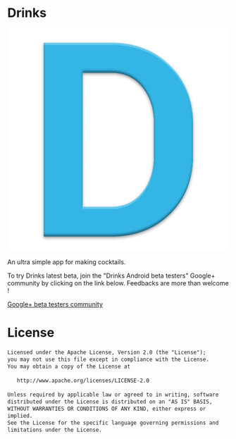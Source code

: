 Drinks
======

![Logo](website/logo.png)

An ultra simple app for making cocktails.

To try Drinks latest beta, join the "Drinks Android beta testers" Google+ community by clicking on the link below. Feedbacks are more than welcome !

[Google+ beta testers community](https://plus.google.com/communities/117756751911042042036)

License
=======

    Licensed under the Apache License, Version 2.0 (the "License");
    you may not use this file except in compliance with the License.
    You may obtain a copy of the License at

       http://www.apache.org/licenses/LICENSE-2.0

    Unless required by applicable law or agreed to in writing, software
    distributed under the License is distributed on an "AS IS" BASIS,
    WITHOUT WARRANTIES OR CONDITIONS OF ANY KIND, either express or implied.
    See the License for the specific language governing permissions and
    limitations under the License.
